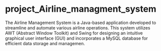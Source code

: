 # project_Airline_managment_system
The Airline Management System is a Java-based application developed to streamline and automate various airline operations. This system utilizes AWT (Abstract Window Toolkit) and Swing for designing an intuitive graphical user interface (GUI) and incorporates a MySQL database for efficient data storage and managemen.
